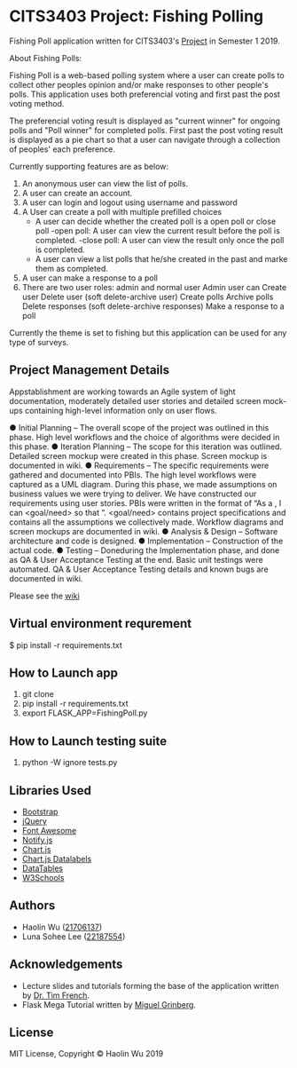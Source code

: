 # CITS3403 Project: Fishing Polling

Fishing Poll application written for CITS3403's [Project](http://teaching.csse.uwa.edu.au/units/CITS3403/index.php?fname=projects&project=yes) in Semester 1 2019.

About Fishing Polls:

Fishing Poll is a web-based polling system where a user can create polls to collect other peoples opinion and/or make responses to other people's polls. This application uses both preferencial voting and first past the post voting method. 

The preferencial voting result is displayed as "current winner" for ongoing polls and "Poll winner" for completed polls.
First past the post voting result is displayed as a pie chart so that a user can navigate through a collection of peoples' each preference. 

Currently supporting features are as below:
1. An anonymous user can view the list of polls.
2. A user can create an account.
3. A user can login and logout using username and password
4. A User can create a poll with multiple prefilled choices
    - A user can decide whether the created poll is a open poll or close poll
      -open poll: A user can view the current result before the poll is completed.
      -close poll: A user can view the result only once the poll is completed.
    - A user can view a list polls that he/she created in the past and marke them as completed.
5. A user can make a response to a poll
6. There are two user roles: admin and normal user
    Admin user can
     Create user
     Delete user (soft delete-archive user)
     Create polls
     Archive polls
     Delete responses (soft delete-archive responses)
     Make a response to a poll 

Currently the theme is set to fishing but this application can be used for any type of surveys. 



## Project Management Details
Appstablishment are working towards an Agile system of light documentation, moderately detailed user stories and detailed screen mock-ups containing high-level information only on user flows.  

●	Initial Planning – The overall scope of the project was outlined in this phase. High level workflows and the choice of algorithms were decided in this phase. 
●	Iteration Planning – The scope for this iteration was outlined. Detailed screen mockup were created in this phase. Screen mockup is documented in wiki.
●	Requirements – The specific requirements were gathered and documented into PBIs. The high level workflows were captured as a UML diagram. During this phase, we made assumptions on business values we were trying to deliver. We have constructed our requirements using user stories. PBIs were written in the format of “As a <role or persona>, I can <goal/need> so that <why>”. <goal/need> contains project specifications and <why> contains all the assumptions we collectively made.  Workflow diagrams and screen mockups are documented in wiki.
●	Analysis & Design – Software architecture and code is designed. 
●	Implementation – Construction of the actual code. 
●	Testing – Doneduring the Implementation phase, and done as QA & User Acceptance Testing at the end. Basic unit testings were automated.  QA & User Acceptance Testing details and known bugs are documented in wiki.


Please see the [wiki](https://github.com/Dragonite/CITS3403-Project/wiki) 


## Virtual environment requrement
$ pip install -r requirements.txt


## How to Launch app
1. git clone
2. pip install -r requirements.txt
3. export FLASK_APP=FishingPoll.py

## How to Launch testing suite
1. python -W ignore tests.py

## Libraries Used
- [Bootstrap](https://getbootstrap.com/)
- [jQuery](https://jquery.com/)
- [Font Awesome](https://fontawesome.com/)
- [Notify.js](https://github.com/msroot/Notify.js/)
- [Chart.js](https://www.chartjs.org/)
- [Chart.js Datalabels](https://github.com/chartjs/chartjs-plugin-datalabels)
- [DataTables](https://datatables.net/)
- [W3Schools](https://www.w3schools.com/)

## Authors
- Haolin Wu ([21706137](https://github.com/dragonite)) 
- Luna Sohee Lee ([22187554](https://github.com/lunico86))

## Acknowledgements

- Lecture slides and tutorials forming the base of the application written by [Dr. Tim French](https://github.com/drtnf).
- Flask Mega Tutorial written by [Miguel Grinberg](https://github.com/miguelgrinberg).

## License

MIT License, Copyright © Haolin Wu 2019
